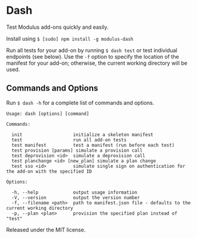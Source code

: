 Dash
===

Test Modulus add-ons quickly and easily.

Install using `$ [sudo] npm install -g modulus-dash`

Run all tests for your add-on by running `$ dash test` or test individual endpoints (see below). Use the `-f` option to specify the
location of the manifest for your add-on; otherwise, the current working directory will be used.

## Commands and Options

Run `$ dash -h` for a complete list of commands and options.

    Usage: dash [options] [command]

    Commands:

      init                   initialize a skeleton manifest
      test                   run all add-on tests
      test manifest          test a manifest (run before each test)
      test provision [params] simulate a provision call
      test deprovision <id>  simulate a deprovision call
      test planchange <id> [new_plan] simulate a plan change
      test sso <id>          simulate single sign on authentication for the add-on with the specified ID

    Options:

      -h, --help             output usage information
      -V, --version          output the version number
      -f, --filename <path>  path to manifest.json file - defaults to the current working directory
      -p, --plan <plan>      provision the specified plan instead of "test"

Released under the MIT license.

